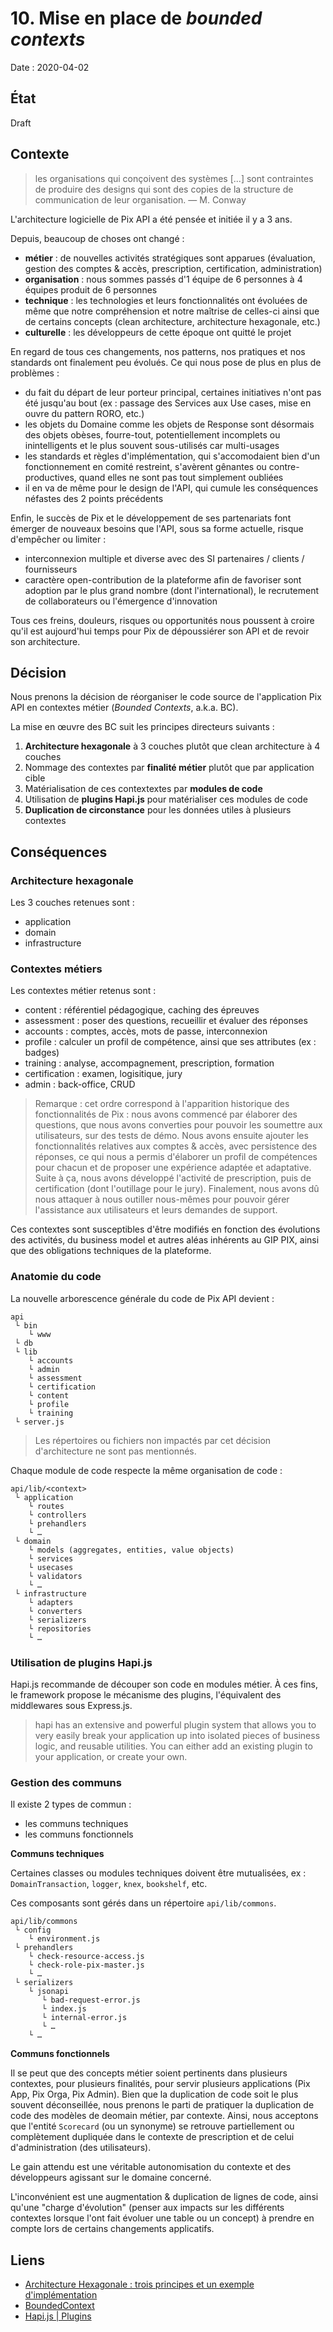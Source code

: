 # 10. Mise en place de _bounded contexts_

Date : 2020-04-02

## État

Draft

## Contexte

> les organisations qui conçoivent des systèmes [...] sont contraintes de produire des designs qui sont des copies de la structure de communication de leur organisation.
> — M. Conway

L'architecture logicielle de Pix API a été pensée et initiée il y a 3 ans. 

Depuis, beaucoup de choses ont changé :

- **métier** : de nouvelles activités stratégiques sont apparues (évaluation, gestion des comptes & accès, prescription, certification, administration)
- **organisation** : nous sommes passés d'1 équipe de 6 personnes à 4 équipes produit de 6 personnes
- **technique** : les technologies et leurs fonctionnalités ont évoluées de même que notre compréhension et notre maîtrise de celles-ci ainsi que de certains concepts (clean architecture, architecture hexagonale, etc.)
- **culturelle** : les développeurs de cette époque ont quitté le projet

En regard de tous ces changements, nos patterns, nos pratiques et nos standards ont finalement peu évolués. Ce qui nous pose de plus en plus de problèmes :

- du fait du départ de leur porteur principal, certaines initiatives n'ont pas été jusqu'au bout (ex : passage des Services aux Use cases, mise en ouvre du pattern RORO, etc.)
- les objets du Domaine comme les objets de Response sont désormais des objets obèses, fourre-tout, potentiellement incomplets ou inintelligents et le plus souvent sous-utilisés car multi-usages
- les standards et règles d'implémentation, qui s'accomodaient bien d'un fonctionnement en comité restreint, s'avèrent gênantes ou contre-productives, quand elles ne sont pas tout simplement oubliées
- il en va de même pour le design de l'API, qui cumule les conséquences néfastes des 2 points précédents

Enfin, le succès de Pix et le développement de ses partenariats font émerger de nouveaux besoins que l'API, sous sa forme actuelle, risque d'empêcher ou limiter : 

- interconnexion multiple et diverse avec des SI partenaires / clients / fournisseurs
- caractère open-contribution de la plateforme afin de favoriser sont adoption par le plus grand nombre (dont l'international), le recrutement de collaborateurs ou l'émergence d'innovation

Tous ces freins, douleurs, risques ou opportunités nous poussent à croire qu'il est aujourd'hui temps pour Pix de dépoussiérer son API et de revoir son architecture.

## Décision

Nous prenons la décision de réorganiser le code source de l'application Pix API en contextes métier (_Bounded Contexts_, a.k.a. BC).

La mise en œuvre des BC suit les principes directeurs suivants :
1. **Architecture hexagonale** à 3 couches plutôt que clean architecture à 4 couches
1. Nommage des contextes par **finalité métier** plutôt que par application cible
1. Matérialisation de ces contextextes par **modules de code**
1. Utilisation de **plugins Hapi.js** pour matérialiser ces modules de code
1. **Duplication de circonstance** pour les données utiles à plusieurs contextes

## Conséquences

### Architecture hexagonale 

Les 3 couches retenues sont : 
- application
- domain
- infrastructure

### Contextes métiers

Les contextes métier retenus sont :
- content : référentiel pédagogique, caching des épreuves
- assessment : poser des questions, recueillir et évaluer des réponses
- accounts : comptes, accès, mots de passe, interconnexion 
- profile : calculer un profil de compétence, ainsi que ses attributes (ex : badges)
- training : analyse, accompagnement, prescription, formation 
- certification : examen, logisitique, jury
- admin : back-office, CRUD

> Remarque : cet ordre correspond à l'apparition historique des fonctionnalités de Pix : nous avons commencé par 
> élaborer des questions, que nous avons converties pour pouvoir les soumettre aux utilisateurs, sur des tests de démo.
> Nous avons ensuite ajouter les fonctionnalités relatives aux comptes & accès, avec persistence des réponses, ce qui 
> nous a permis d'élaborer un profil de compétences pour chacun et de proposer une expérience adaptée et adaptative. 
> Suite à ça, nous avons développé l'activité de prescription, puis de certification (dont l'outillage pour le jury).
> Finalement, nous avons dû nous attaquer à nous outiller nous-mêmes pour pouvoir gérer l'assistance aux utilisateurs 
> et leurs demandes de support.   

Ces contextes sont susceptibles d'être modifiés en fonction des évolutions des activités, du business model et autres aléas inhérents au GIP PIX, ainsi que des obligations techniques de la plateforme.

### Anatomie du code

La nouvelle arborescence générale du code de Pix API devient :

```
api
 └ bin
    └ www
 └ db
 └ lib
    └ accounts
    └ admin
    └ assessment
    └ certification
    └ content
    └ profile
    └ training
 └ server.js
```

> Les répertoires ou fichiers non impactés par cet décision d'architecture ne sont pas mentionnés. 

Chaque module de code respecte la même organisation de code :

```
api/lib/<context>
 └ application
    └ routes
    └ controllers
    └ prehandlers
    └ …
 └ domain
    └ models (aggregates, entities, value objects)
    └ services
    └ usecases
    └ validators
    └ …
 └ infrastructure
    └ adapters
    └ converters
    └ serializers
    └ repositories
    └ …
```

### Utilisation de plugins Hapi.js

Hapi.js recommande de découper son code en modules métier. À ces fins, le framework propose le mécanisme des plugins, l'équivalent des middlewares sous Express.js. 

> hapi has an extensive and powerful plugin system that allows you to very easily break your application up into isolated pieces of business logic, and reusable utilities. You can either add an existing plugin to your application, or create your own.

### Gestion des communs

Il existe 2 types de commun :
- les communs techniques
- les communs fonctionnels

**Communs techniques**

Certaines classes ou modules techniques doivent être mutualisées, ex : `DomainTransaction`, `logger`, `knex`, `bookshelf`, etc.

Ces composants sont gérés dans un répertoire `api/lib/commons`.

```
api/lib/commons
 └ config
    └ environment.js
 └ prehandlers
    └ check-resource-access.js
    └ check-role-pix-master.js
    └ …
 └ serializers
    └ jsonapi
       └ bad-request-error.js
       └ index.js
       └ internal-error.js
       └ …
    └ …
```

**Communs fonctionnels**

Il se peut que des concepts métier soient pertinents dans plusieurs contextes, pour plusieurs finalités, pour servir 
plusieurs applications (Pix App, Pix Orga, Pix Admin). Bien que la duplication de code soit le plus souvent 
déconseillée, nous prenons le parti de pratiquer la duplication de code des modèles de deomain métier, par contexte. 
Ainsi, nous acceptons que l'entité `Scorecard` (ou un synonyme) se retrouve partiellement ou complètement dupliquée dans
le contexte de prescription et de celui d'administration (des utilisateurs).

Le gain attendu est une véritable autonomisation du contexte et des développeurs agissant sur le domaine concerné.

L'inconvénient est une augmentation & duplication de lignes de code, ainsi qu'une "charge d'évolution" (penser aux 
impacts sur les différents contextes lorsque l'ont fait évoluer une table ou un concept) à prendre en compte lors de 
certains changements applicatifs.  

## Liens

- [Architecture Hexagonale : trois principes et un exemple d'implémentation](https://blog.octo.com/architecture-hexagonale-trois-principes-et-un-exemple-dimplementation/)
- [BoundedContext](https://martinfowler.com/bliki/BoundedContext.html)
- [Hapi.js | Plugins](https://hapi.dev/tutorials/plugins)
